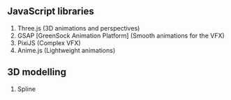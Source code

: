 ## JavaScript libraries
1. Three.js (3D animations and perspectives)
2. GSAP [GreenSock Animation Platform] (Smooth animations for the VFX)
3. PixiJS (Complex VFX)
4. Anime.js (Lightweight animations)

## 3D modelling
1. Spline
